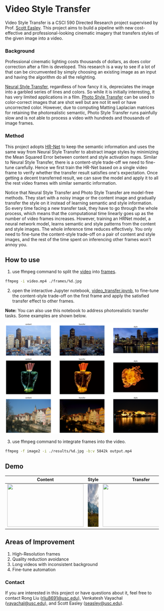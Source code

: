 # Video Style Transfer
 
Video Style Transfer is a CSCI 590 Directed Research project supervised by Prof. [Scott Easley](https://viterbi.usc.edu/directory/faculty/Easley/Scott). This project aims to build a pipeline with new cost-effective and professional-looking cinematic imagery that transfers styles of the given image into a video.

### Background

Professional cinematic lighting costs thousands of dollars, as does color correction after a film is developed. This research is a way to see if a lot of that can be circumvented by simply choosing an existing image as an input and having the algorithm do all the relighting.

[Neural Style Transfer](https://openaccess.thecvf.com/content_cvpr_2016/papers/Gatys_Image_Style_Transfer_CVPR_2016_paper.pdf), regardless of how fancy it is, depreciates the image into a garbled series of lines and colors. So while it is initially interesting, it has very limited applications in a film. [Photo Style Transfer](https://openaccess.thecvf.com/content_cvpr_2017/papers/Luan_Deep_Photo_Style_CVPR_2017_paper.pdf) can be used to color-correct images that are shot well but are not lit well or have uncorrected color. However, due to computing Matting Laplacian matrices for retaining the photorealistic semantic, Photo Style Transfer runs painfully slow and is not able to process a video with hundreds and thousands of image frames. 

### Method

This project adopts [HR-Net](https://ieeexplore.ieee.org/abstract/document/9052469?casa_token=y1aLdMGcewkAAAAA:UH78gcYDmeq6umHIbLCK9-py4U4cFYzRAgWOG9ltR7ozb4X7_q-5DPMM9wRXJCWhE3VoxjyqVw) to keep the semantic information and uses the same way from Neural Style Transfer to abstract image styles by minimizing the Mean Squared Error between content and style activation maps. Similar to Neural Style Transfer, there is a content-style trade-off we need to fine-tune carefully. Hence we first train the HR-Net based on a single video frame to verify whether the transfer result satisfies one's expectation. Once getting a decent transferred result, we can save the model and apply it to all the rest video frames with similar semantic information.

Notice that Neural Style Transfer and Photo Style Transfer are model-free methods. They start with a noisy image or the content image and gradually transfer the style on it instead of learning semantic and style information. So every time facing a new transfer task, they have to go through the whole process, which means that the computational time linearly goes up as the number of video frames increases. However, training an HRNet model, a neural network model, learns semantic and style patterns from the content and style images. The whole inference time reduces effectively. You only need to fine-tune the content-style trade-off on a pair of content and style images, and the rest of the time spent on inferencing other frames won't annoy you.

## How to use

1. use ffmpeg command to split the [video](/video.mp4) into [frames](/frames/).

```sh
ffmpeg -i video.mp4 ./frames/%d.jpg
```
2. open the interactive Jupyter notebook, [video_transfer.ipynb](/video_transfer.ipynb), to fine-tune the content-style trade-off on the first frame and apply the satisfied transfer effect to other frames.

**Note:** You can also use this notebook to address photorealistic transfer tasks. Some examples are shown below.

![](imgs/3.png)
![](imgs/16.png)
![](imgs/24.png)


3. use ffmpeg command to integrate frames into the video.
```sh
ffmpeg -f image2 -i ./results/%d.jpg -b:v 5842k output.mp4
``` 

## Demo
Content             |  Style | Transfer
:-------------------------:|:-------------------------:|:---:
<img src="video.gif" width="250" height="140"/>  |  <img src="/styles/in47.png" width="250" height="140"/> | <img src="output.gif" width="250" height="140"/>






## Areas of Improvement

1. High-Resolution frames
2. Quality reduction avoidance
3. Long videos with inconsistent background
4. Fine-tune automation

### Contact
If you are interested in this project or have questions about it, feel free to contact Rong Liu (<rliu8691@usc.edu>), Venkatesh Vayachal (<vayachal@usc.edu>), and Scott Easley (<seasley@usc.edu>).